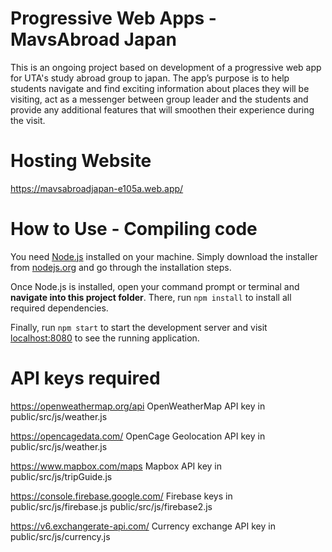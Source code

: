 # Progressive Web Apps - MavsAbroad Japan
This is an ongoing project based on development of a progressive web app for UTA's study abroad group to japan. The app’s purpose is to help students navigate and find exciting information about places they will be visiting, act as a messenger between group leader and the students and provide any additional features that will smoothen their experience during the visit.

# Hosting Website
https://mavsabroadjapan-e105a.web.app/

# How to Use - Compiling code
You need [Node.js](https://nodejs.org) installed on your machine. Simply download the installer from [nodejs.org](https://nodejs.org) and go through the installation steps.

Once Node.js is installed, open your command prompt or terminal and **navigate into this project folder**. There, run `npm install` to install all required dependencies.

Finally, run `npm start` to start the development server and visit [localhost:8080](http://localhost:8080) to see the running application.

# API keys required
https://openweathermap.org/api
OpenWeatherMap API key in public/src/js/weather.js

https://opencagedata.com/
OpenCage Geolocation API key in public/src/js/weather.js

https://www.mapbox.com/maps
Mapbox API key in public/src/js/tripGuide.js

https://console.firebase.google.com/
Firebase keys in public/src/js/firebase.js
                 public/src/js/firebase2.js

https://v6.exchangerate-api.com/
Currency exchange API key in public/src/js/currency.js
